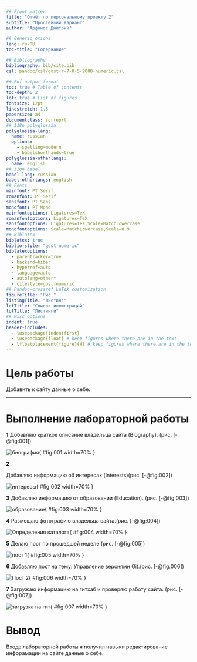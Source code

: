 ```yaml
---
## Front matter
title: "Отчёт по персональному проекту 2"
subtitle: "Простейший вариант"
author: "Арфонос Дмитрий"

## Generic otions
lang: ru-RU
toc-title: "Содержание"

## Bibliography
bibliography: bib/cite.bib
csl: pandoc/csl/gost-r-7-0-5-2008-numeric.csl

## Pdf output format
toc: true # Table of contents
toc-depth: 2
lof: true # List of figures
fontsize: 12pt
linestretch: 1.5
papersize: a4
documentclass: scrreprt
## I18n polyglossia
polyglossia-lang:
  name: russian
  options:
	- spelling=modern
	- babelshorthands=true
polyglossia-otherlangs:
  name: english
## I18n babel
babel-lang: russian
babel-otherlangs: english
## Fonts
mainfont: PT Serif
romanfont: PT Serif
sansfont: PT Sans
monofont: PT Mono
mainfontoptions: Ligatures=TeX
romanfontoptions: Ligatures=TeX
sansfontoptions: Ligatures=TeX,Scale=MatchLowercase
monofontoptions: Scale=MatchLowercase,Scale=0.9
## Biblatex
biblatex: true
biblio-style: "gost-numeric"
biblatexoptions:
  - parentracker=true
  - backend=biber
  - hyperref=auto
  - language=auto
  - autolang=other*
  - citestyle=gost-numeric
## Pandoc-crossref LaTeX customization
figureTitle: "Рис."
listingTitle: "Листинг"
lofTitle: "Список иллюстраций"
lolTitle: "Листинги"
## Misc options
indent: true
header-includes:
  - \usepackage{indentfirst}
  - \usepackage{float} # keep figures where there are in the text
  - \floatplacement{figure}{H} # keep figures where there are in the text
---
```


# Цель работы

Добавить к сайту данные о себе.

***

# Выполнение лабораторной работы

 **1**
Добавляю краткое описание владельца сайта (Biography). (рис. [-@fig:001])

![биография](image/1.png){  #fig:001 width=70%  }


 **2**

Добавляю информацию об интересах (Interests)(рис. [-@fig:002])

![интересы](image/5.png){  #fig:002 width=70%  }

 **3**
Добавляю информацию от образовании (Education).
(рис. [-@fig:003])

![образование](image/6.png){ #fig:003 width=70% }

 **4**
Размещаю фотографию владельца сайта.(рис. [-@fig:004])

![Определения каталога](image/3.png){ #fig:004 width=70% }


 **5**
Делаю пост по прошедшей неделе.(рис. [-@fig:005])

![пост 1](image/10.png){ #fig:005 width=70% }

 **6**
Добавляю пост на тему:
Управление версиями Git.(рис. [-@fig:006])

![Пост 2](image/9.png){ #fig:006 width=70% }

**7**
Загружаю информацию на гитхаб и проверяю работу сайта. (рис. [-@fig:007])

![загрузка на гит](image/4.png){ #fig:007 width=70% }

# Вывод

 Входе лабораторной работы я получил навыки редактирование инфорамации на сайте данные о себе.


